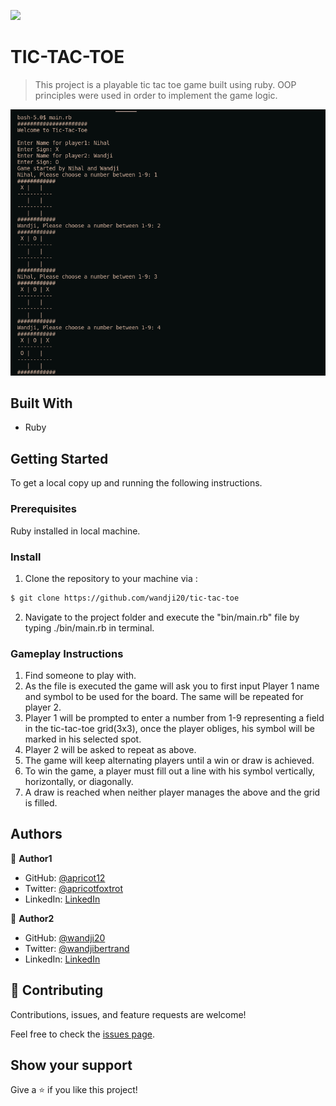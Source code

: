 ![](https://img.shields.io/badge/Microverse-blueviolet)

# TIC-TAC-TOE

> This project is a playable tic tac toe game built using ruby. OOP principles were used in order to implement the game logic.

![screenshot](./screenshot.png)

## Built With

- Ruby

## Getting Started

To get a local copy up and running the following instructions.

### Prerequisites

Ruby installed in local machine.

### Install

1. Clone the repository to your machine via :

```sh
$ git clone https://github.com/wandji20/tic-tac-toe
```

2. Navigate to the project folder and execute the "bin/main.rb" file by typing ./bin/main.rb in terminal.



### Gameplay Instructions

1. Find someone to play with.
2. As the file is executed the game will ask you to first input Player 1 name and symbol to be used for the board. The same will be repeated for player 2. 
3. Player 1 will be prompted to enter a number from 1-9 representing a field in the tic-tac-toe grid(3x3), once the player obliges, his symbol will be marked in his selected spot.
4. Player 2 will be asked to repeat as above.
5. The game will keep alternating players until a win or draw is achieved.
6. To win the game, a player must fill out a line with his symbol vertically, horizontally, or diagonally.
7. A draw is reached when neither player manages the above and the grid is filled.

## Authors

👤 **Author1**

- GitHub: [@apricot12](https://github.com/apricot12)
- Twitter: [@apricotfoxtrot](https://twitter.com/apricotfoxtrot)
- LinkedIn: [LinkedIn](https://linkedin.com/aprikot-web)

👤 **Author2**

- GitHub: [@wandji20](https://github.com/wandji20)
- Twitter: [@wandjibertrand](https://twitter.com/wandjibertrand)
- LinkedIn: [LinkedIn](https://www.linkedin.com/in/wandji-bertrand-5232621b2/)

## 🤝 Contributing

Contributions, issues, and feature requests are welcome!

Feel free to check the [issues page](issues/).

## Show your support

Give a ⭐️ if you like this project!
